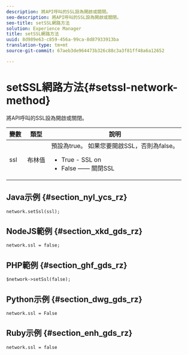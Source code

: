 ```yaml
---
description: 將API呼叫的SSL設為開啟或關閉。
seo-description: 將API呼叫的SSL設為開啟或關閉。
seo-title: setSSL網路方法
solution: Experience Manager
title: setSSL網路方法
uuid: 8d989e63-c859-456a-99ca-8d87933913ba
translation-type: tm+mt
source-git-commit: 67aeb3de964473b326c88c3a3f81ff48a6a12652

---
```



# setSSL網路方法{#setssl-network-method}

將API呼叫的SSL設為開啟或關閉。

| 變數 | 類型 | 說明 |
|--- |--- |--- |
| ssl | 布林值 | 預設為true。 如果您要開啟SSL，否則為false。 <br><ul><li>True - SSL on </li><li>False —— 關閉SSL</li></ul> |

## Java示例 {#section_nyl_ycs_rz}

```
network.setSsl(ssl); 
```

## NodeJS範例 {#section_xkd_gds_rz}

```
network.ssl = false; 
```

## PHP範例 {#section_ghf_gds_rz}

```
$network->setSsl(false); 
```

## Python示例 {#section_dwg_gds_rz}

```
network.ssl = False 
```

## Ruby示例 {#section_enh_gds_rz}

```
network.ssl = false 
```

